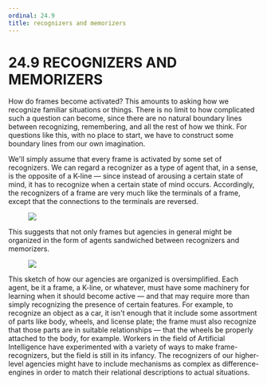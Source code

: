 ```yaml
---
ordinal: 24.9
title: recognizers and memorizers
---
```


# 24.9 RECOGNIZERS AND MEMORIZERS 

<p>How do frames become activated? This amounts to asking how we recognize familiar situations or things. There is no limit to how complicated such a question can become, since there are no natural boundary lines between recognizing, remembering, and all the rest of how we think. For questions like this, with no place to start, we have to construct some boundary lines from our own imagination.</p>
<p>We'll simply assume that every frame is activated by some set of recognizers. We can regard a recognizer as a type of agent that, in a sense, is the opposite of a K-line &mdash; since instead of arousing a certain state of mind, it has to recognize when a certain state of mind occurs. Accordingly, the recognizers of a frame are very much like the terminals of a frame, except that the connections to the terminals are reversed.</p>
<figure><img src="/images/ch24/24-6.png"/></figure>
<p>This suggests that not only frames but agencies in general might be organized in the form of agents sandwiched between recognizers and memorizers.</p>
<figure><img src="/images/ch24/24-7.png"/></figure>
<p>This sketch of how our agencies are organized is oversimplified. Each agent, be it a frame, a K-line, or whatever, must have some machinery for learning when it should become active &mdash; and that may require more than simply recognizing the presence of certain features. For example, to recognize an object as a car, it isn't enough that it include some assortment of parts like body, wheels, and license plate; the frame must also recognize that those parts are in suitable relationships &mdash; that the wheels be properly attached to the body, for example. Workers in the field of Artificial Intelligence have experimented with a variety of ways to make frame-recognizers, but the field is still in its infancy. The recognizers of our higher-level agencies might have to include mechanisms as complex as difference-engines in order to match their relational descriptions to actual situations.</p>